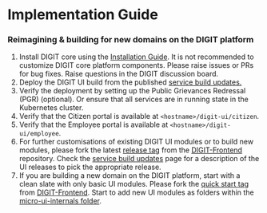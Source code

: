 # Implementation Guide

### Reimagining & building for new domains on the DIGIT platform

1. Install DIGIT core using the [Installation Guide](../get-started/installation-guide/). It is not recommended to customize DIGIT core platform components. Please raise issues or PRs for bug fixes. Raise questions in the DIGIT discussion board.&#x20;
2. Deploy the DIGIT UI build from the published [service build updates.](../accelerators/ui-frameworks/service-build-updates.md)
3. Verify the deployment by setting up the Public Grievances Redressal (PGR) (optional). Or ensure that all services are in running state in the Kubernetes cluster.&#x20;
4. Verify that the Citizen portal is available at `<hostname>/digit-ui/citizen`.&#x20;
5. Verify that the Employee portal is available at `<hostname>/digit-ui/employee`.
6. For further customisations of existing DIGIT UI modules or to build new modules, please fork the latest [release tag](https://github.com/egovernments/DIGIT-Frontend/tags) from the [DIGIT-Frontend](https://github.com/egovernments/DIGIT-Frontend) repository. Check the [service build updates](../accelerators/ui-frameworks/service-build-updates.md) page for a description of the UI releases to pick the appropriate release.
7. If you are building a new domain on the DIGIT platform, start with a clean slate with only basic UI modules. Please fork the [quick start tag](https://github.com/egovernments/DIGIT-Frontend/releases/tag/quick-start-v1.0) from [DIGIT-Frontend](https://github.com/egovernments/DIGIT-Frontend). Start to add new UI modules as folders within the [micro-ui-internals folder](https://github.com/egovernments/DIGIT-Frontend/tree/master/micro-ui/web/micro-ui-internals).&#x20;

